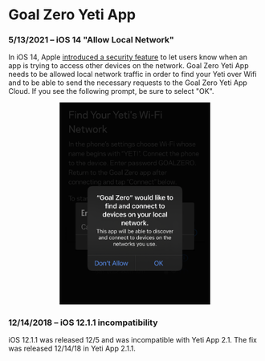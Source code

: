 # Goal Zero Yeti App

### 5/13/2021 – iOS 14 "Allow Local Network"

In iOS 14, Apple [introduced a security feature](https://support.apple.com/en-us/HT211870) to let users know when an app is trying to access other devices on the network. Goal Zero Yeti App needs to be allowed local network traffic in order to find your Yeti over Wifi and to be able to send the necessary requests to the Goal Zero Yeti App Cloud. If you see the following prompt, be sure to select "OK".

<p align="center"><img src="../assets/images/ios-allow-local-network.png" width="300px" /></p>

### 12/14/2018 – iOS 12.1.1 incompatibility

iOS 12.1.1 was released 12/5 and was incompatible with Yeti App 2.1. The fix was released 12/14/18 in Yeti App 2.1.1.